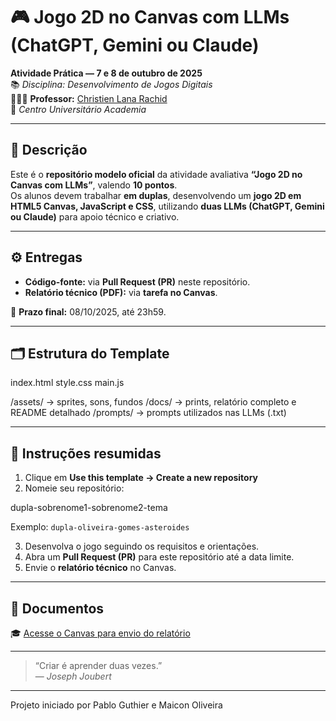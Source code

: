 # 🎮 Jogo 2D no Canvas com LLMs (ChatGPT, Gemini ou Claude)

**Atividade Prática — 7 e 8 de outubro de 2025**  
📚 *Disciplina: Desenvolvimento de Jogos Digitais*  
👨🏻‍🏫 **Professor:** [Christien Lana Rachid](https://github.com/christienrachid)  
📍 *Centro Universitário Academia*  

---

## 🧭 Descrição
Este é o **repositório modelo oficial** da atividade avaliativa **“Jogo 2D no Canvas com LLMs”**, valendo **10 pontos**.  
Os alunos devem trabalhar **em duplas**, desenvolvendo um **jogo 2D em HTML5 Canvas, JavaScript e CSS**, utilizando **duas LLMs (ChatGPT, Gemini ou Claude)** para apoio técnico e criativo.

---

## ⚙️ Entregas
- **Código-fonte:** via **Pull Request (PR)** neste repositório.  
- **Relatório técnico (PDF):** via **tarefa no Canvas**.

📅 **Prazo final:** 08/10/2025, até 23h59.

---

## 🗂️ Estrutura do Template

index.html
style.css
main.js

/assets/ → sprites, sons, fundos
/docs/ → prints, relatório completo e README detalhado
/prompts/ → prompts utilizados nas LLMs (.txt)

---

## 🧩 Instruções resumidas
1. Clique em **Use this template → Create a new repository**  
2. Nomeie seu repositório:  

dupla-sobrenome1-sobrenome2-tema

Exemplo: `dupla-oliveira-gomes-asteroides`

3. Desenvolva o jogo seguindo os requisitos e orientações.  
4. Abra um **Pull Request (PR)** para este repositório até a data limite.  
5. Envie o **relatório técnico** no Canvas.

---

## 🔗 Documentos
🎓 [Acesse o Canvas para envio do relatório](https://uniacademia.instructure.com/)  

---

> “Criar é aprender duas vezes.”  
> — *Joseph Joubert*  

---
Projeto iniciado por Pablo Guthier e Maicon Oliveira 